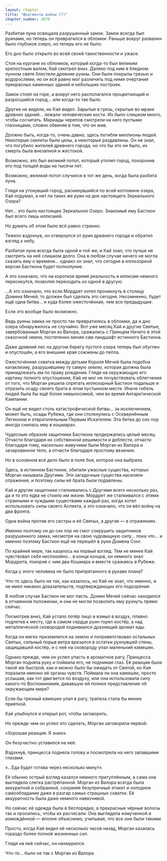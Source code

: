 ```yaml
---
layout: chapter
title: "Фрагменты войны (7)"
chapter_number: 2070
---
```




Разбитая луна освещала разрушенный замок. Замок всегда был руинами, но теперь он превратился в обломки. Раньше вокруг развалин было глубокое озеро, но теперь его не было.

Его дно было открыто во всей своей таинственности и ужасе.

Стоя на кургане из обломков, который когда-то был великим крепостным валом, Кай смотрел вниз. Далеко под ним в бледном лунном свете блестели древние руины. Они были покрыты грязью и водорослями, но он всё равно мог различить под ними очертания прекрасных каменных зданий и небольших построек.

Замок стоял на горе, а вокруг него располагался процветающий и разросшийся город... или когда-то так было.

Другие не видели, но Кай видел. Зарытые в грязь, скрытые во мраке древних зданий... лежали человеческие кости. Их было слишком много, чтобы сосчитать. Мириады черепов смотрели на него пустыми глазницами, словно обвиняя в том, что он жив.

Должно быть, когда-то, очень давно, здесь погибли миллионы людей. Некоторые скелеты были целы, а некоторые раздавлены. Он не знал, что погубило жителей древнего города, но что бы это ни было, их смерть была внезапной и жестокой.

Возможно, это был великий потоп, который утопил город, похоронив его под толщей воды на тысячи лет.

Возможно, великий потоп случился в тот же день, когда была разбита луна.

Глядя на утонувший город, раскинувшийся по всей котловине озера, Кай подумал, а нет ли таких же руин на дне настоящего Зеркального Озера?

Нет... это было настоящее Зеркальное Озеро. Знакомый ему Бастион был всего лишь иллюзией.

Но думать об этом было всё равно странно.

Тяжело вздохнув, он отвернулся от руин древнего города и обратил взгляд к небу.

Разбитая луна всегда была одной и той же, и Кай знал, что лучше не смотреть на неё слишком долго. Она в любом случае ничего не могла сказать ему о времени... однако он знал, что сегодня в иллюзорной версии Бастиона будет полнолуние.

А это означало, что на короткое время реальность и иллюзия немного пересекутся, позволяя переходить из одной в другую.

...А это означало, что если Мордрет хотел проникнуть в столицу Домена Мечей, то должен был сделать это сегодня. Несомненно, будет ещё одна битва... и куда более ожесточённая, чем все предыдущие.

Если это вообще было возможно.

Ведь руины замка не просто так превратились в обломки, да и дно озера обнаружилось не случайно. Вот уже месяц Кай и другие Святые, завербованные Морган из Валора, сражались с Принцем Ничего в этой сказочной земли, постепенно меняя сам ландшафт истинного Бастиона.

Даже древний лес на другом берегу пустого озера теперь был обуглен и опустошён, а его внешние края сожжены до пепла.

Ожесточённая схватка между детьми Короля Мечей была подобна катаклизму, разрушившему ту самую землю, которая должна была принадлежать им по праву рождения. Глядя на окружающую его картину полного опустошения, Кай не мог не почувствовать облегчения от того, что Морган решила спрятать иллюзорный Бастион подальше и отразить осаду своего брата в этом пустынном месте. Иначе гибель людей была бы ещё более невыносимой, чем во время Антарктической Кампании.

Он ещё не видел столь катастрофической битвы... за исключением, может быть, осады Рубежа, где они столкнулись с Осквернённым Легионом и отвратительным Первым Искателем. Эта битва до сих пор иногда снилась ему в кошмарах.

Чудесным образом защитники Бастиона продержались целый месяц. Отчасти благодаря их собственной решимости и доблести, отчасти благодаря тому, насколько живучими были Морган из Валора и зачарованное тело, а отчасти благодаря простому везению.

Но в основном всё дело было в поле боя, которое она выбрала.

Здесь, в истинном Бастионе, обитали ужасные существа, которых Морган называла Другими. Эти загадочные существа населяли отражения, и поэтому силы её брата были подавлены.

Кай и другие защитники сталкивались с Другими всего несколько раз, да и то это едва не стоило им жизни. Мордрет же сталкивался с этими странными и чуждыми существами каждый раз, когда хотел использовать силы своего Аспекта, а это означало, что он вёл войну на два фронта.

Одна война против его сестры и её Святых, а другая — в отражениях.

Именно поэтому он до сих пор не смог сокрушить защитников разрушенного замка, несмотря на свою чудовищную силу... пока что... и именно поэтому Бастион ещё не перешёл в руки Домена Сонг.

По крайней мере, так казалось на первый взгляд. Тем не менее Кай чувствовал себя неспокойно... в конце концов, он немного знал Мордрета, покорив с ним два Кошмара и вместе сражаясь в Рубеже.

Когда у этого человека не было припрятанного в рукаве плана?

Что-то здесь было не так, как казалось, но Кай не знал, что именно, и не имел никаких доказательств, подтверждающих его подозрения.

В любом случае Бастион не мог пасть. Домен Мечей сейчас находился в отчаянном положении, и они не могли позволить ему рухнуть прямо сейчас.

Посмотрев вниз, Кай устало потёр лицо и взмыл в воздух, плавно подлетев к месту, где в самом сердце руин горел костёр, а над металлической сковородой поднимался дразнящий аромат еды.

Когда он мягко приземлился на землю и поприветствовал остальных Святых, сильный порыв ветра врезался в остатки рухнувшей стены, защищавшей костёр, и с неё на сковороду упал маленький камешек.

Однако прежде, чем он успел упасть в ароматное рагу, Принцесса Морган подняла руку и поймала его, не поднимая глаз. Её реакция была такой же быстрой, как и можно было бы ожидать от Святой, но Кая поразили именно её органы чувств. Поймала ли она камешек, просто услышав, как тот двигается по воздуху, или она использовала силу какого-то Воспоминания, дававшую ей полное представление об окружающем мире?

Если бы грязный камешек упал в рагу, трапеза стала бы менее приятной.

Кай улыбнулся и открыл рот, чтобы заговорить.

Но прежде чем он успел это сделать, Морган заговорила первой:

«Хорошая реакция. Я знаю».

Он безучастно уставился на неё.

Вздохнув, принцесса подняла голову и посмотрела на него запавшими глазами.

«...Еда будет готова через несколько минут».

Её обычно острый взгляд казался немного притуплённым, а сама она выглядела слегка растрёпанной. Морган из Валора всегда была аккуратной и собранной, сохраняя безупречный этикет и холодное самообладание даже в разгар самых страшных схваток. Её аккуратность была даже немного навязчивой.

Но сейчас её одежда была в беспорядке, а прекрасные чёрные волосы так и просились, чтобы их расчесали. Она выглядела измученной и измождённой — вполне объяснимо, учитывая, что все они были такими.

Просто, когда Кай видел её несколько часов назад, Морган казалась гораздо более полной жизненных сил.

Глядя на неё сейчас, он нахмурился.

Что-то... было не так с Морган из Валора.

